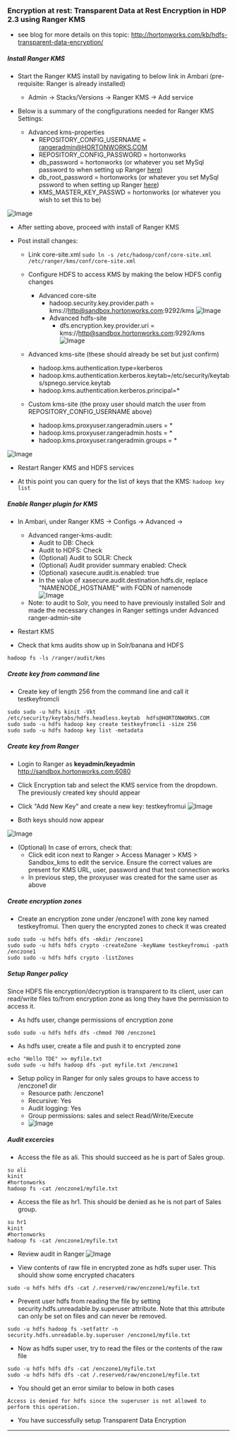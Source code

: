 ### Encryption at rest: Transparent Data at Rest Encryption in HDP 2.3 using Ranger KMS
- see blog for more details on this topic: http://hortonworks.com/kb/hdfs-transparent-data-encryption/

##### Install Ranger KMS 

- Start the Ranger KMS install by navigating to below link in Ambari (pre-requisite: Ranger is already installed)
  - Admin -> Stacks/Versions -> Ranger KMS -> Add service

- Below is a summary of the congfigurations needed  for Ranger KMS Settings:
  - Advanced kms-properties
    - REPOSITORY_CONFIG_USERNAME = rangeradmin@HORTONWORKS.COM
    - REPOSITORY_CONFIG_PASSWORD = hortonworks
    - db_password = hortonworks (or whatever you set MySql password to when setting up Ranger [here](https://github.com/abajwa-hw/security-workshops/blob/master/Setup-ranger-23.md#create--confirm-mysql-user-root))
    - db_root_password = hortonworks  (or whatever you set MySql pssword to when setting up Ranger [here](https://github.com/abajwa-hw/security-workshops/blob/master/Setup-ranger-23.md#create--confirm-mysql-user-root))
    - KMS_MASTER_KEY_PASSWD = hortonworks (or whatever you wish to set this to be)

![Image](../master/screenshots/23-kms-config-1.png?raw=true)    
  - After setting above, proceed with install of Ranger KMS
  
- Post install changes:
  - Link core-site.xml
  `sudo ln -s /etc/hadoop/conf/core-site.xml /etc/ranger/kms/conf/core-site.xml`
  - Configure HDFS to access KMS by making the below HDFS config changes 
    - Advanced core-site
      - hadoop.security.key.provider.path = kms://http@sandbox.hortonworks.com:9292/kms
![Image](../master/screenshots/23-kms-config-3.png?raw=true)      
      - Advanced hdfs-site    
        - dfs.encryption.key.provider.uri = kms://http@sandbox.hortonworks.com:9292/kms
![Image](../master/screenshots/23-kms-config-4.png?raw=true)      

  - Advanced kms-site (these should already be set but just confirm)
    - hadoop.kms.authentication.type=kerberos
    - hadoop.kms.authentication.kerberos.keytab=/etc/security/keytabs/spnego.service.keytab
    - hadoop.kms.authentication.kerberos.principal=*

  - Custom kms-site (the proxy user should match the user from REPOSITORY_CONFIG_USERNAME above)
    - hadoop.kms.proxyuser.rangeradmin.users = *
    - hadoop.kms.proxyuser.rangeradmin.hosts = *
    - hadoop.kms.proxyuser.rangeradmin.groups = *
    
![Image](../master/screenshots/23-kms-config-2.png?raw=true)

- Restart Ranger KMS and HDFS services

- At this point you can query for the list of keys that the KMS:
`hadoop key list`

##### Enable Ranger plugin for KMS

- In Ambari, under Ranger KMS -> Configs -> Advanced ->
  - Advanced ranger-kms-audit:
    - Audit to DB: Check
    - Audit to HDFS: Check
    - (Optional) Audit to SOLR: Check
    - (Optional) Audit provider summary enabled: Check 
    - (Optional) xasecure.audit.is.enabled: true
    - In the value of xasecure.audit.destination.hdfs.dir, replace "NAMENODE_HOSTNAME" with FQDN of namenode    
![Image](../master/screenshots/23-kms-config-5.png?raw=true)  
  - Note: to audit to Solr, you need to have previously installed Solr and made the necessary changes in Ranger settings under Advanced ranger-admin-site
  
- Restart KMS
  
- Check that kms audits show up in Solr/banana and HDFS
```
hadoop fs -ls /ranger/audit/kms
```

##### Create key from command line

- Create key of length 256 from the command line and call it testkeyfromcli 
```
sudo sudo -u hdfs kinit -Vkt /etc/security/keytabs/hdfs.headless.keytab  hdfs@HORTONWORKS.COM
sudo sudo -u hdfs hadoop key create testkeyfromcli -size 256
sudo sudo -u hdfs hadoop key list -metadata
```

##### Create key from Ranger

- Login to Ranger as **keyadmin/keyadmin** http://sandbox.hortonworks.com:6080

- Click Encryption tab and select the KMS service from the dropdown. The previously created key should appear

- Click "Add New Key" and create a new key: testkeyfromui
![Image](../master/screenshots/23-kms-createkey.png?raw=true) 

- Both keys should now appear

![Image](../master/screenshots/23-kms-createkey2.png?raw=true) 

- (Optional) In case of errors, check that:
  - Click edit icon next to Ranger > Access Manager > KMS > Sandbox_kms to edit the service. Ensure the correct values are present for KMS URL, user, password and that test connection works
  - In previous step, the proxyuser was created for the same user as above
  
  
##### Create encryption zones

- Create an encryption zone under /enczone1 with zone key named testkeyfromui.  Then query the encrypted zones to check it was created
```
sudo sudo -u hdfs hdfs dfs -mkdir /enczone1
sudo sudo -u hdfs hdfs crypto -createZone -keyName testkeyfromui -path /enczone1
sudo sudo -u hdfs hdfs crypto -listZones 
```

##### Setup Ranger policy

Since HDFS file encryption/decryption is transparent to its client, user can read/write files to/from encryption zone as long they have the permission to access it.

- As hdfs user, change permissions of encryption zone
```
sudo sudo -u hdfs hdfs dfs -chmod 700 /enczone1
```

- As hdfs user, create a file and push it to encrypted zone
```
echo "Hello TDE" >> myfile.txt
sudo sudo -u hdfs hadoop dfs -put myfile.txt /enczone1
```
- Setup policy in Ranger for only sales groups to have access to /enczone1 dir
  - Resource path: /enczone1
  - Recursive: Yes
  - Audit logging: Yes
  - Group permissions: sales and select Read/Write/Execute
  - ![Image](../master/screenshots/ranger-tde-setup.png?raw=true)

##### Audit excercies

- Access the file as ali. This should succeed as he is part of Sales group.
```
su ali
kinit
#hortonworks
hadoop fs -cat /enczone1/myfile.txt
```

- Access the file as hr1. This should be denied as he is not part of Sales group.
```
su hr1
kinit
#hortonworks
hadoop fs -cat /enczone1/myfile.txt
```

- Review audit in Ranger
![Image](../master/screenshots/ranger-tde-audit.png?raw=true)

- View contents of raw file in encrypted zone as hdfs super user. This should show some encrypted chacaters
```
sudo -u hdfs hdfs dfs -cat /.reserved/raw/enczone1/myfile.txt
```

- Prevent user hdfs from reading the file by setting security.hdfs.unreadable.by.superuser attribute. Note that this attribute can only be set on files and can never be removed.
```
sudo -u hdfs hadoop fs -setfattr -n security.hdfs.unreadable.by.superuser /enczone1/myfile.txt
```
- Now as hdfs super user, try to read the files or the contents of the raw file
```
sudo -u hdfs hdfs dfs -cat /enczone1/myfile.txt
sudo -u hdfs hdfs dfs -cat /.reserved/raw/enczone1/myfile.txt
```
- You should get an error similar to below in both cases
```
Access is denied for hdfs since the superuser is not allowed to perform this operation.
```

- You have successfully setup Transparent Data Encryption

---------------------